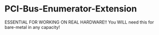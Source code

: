 # PCI-Bus-Enumerator-Extension
ESSENTIAL FOR WORKING ON REAL HARDWARE!!
You WILL need this for bare-metal in any capacity!
